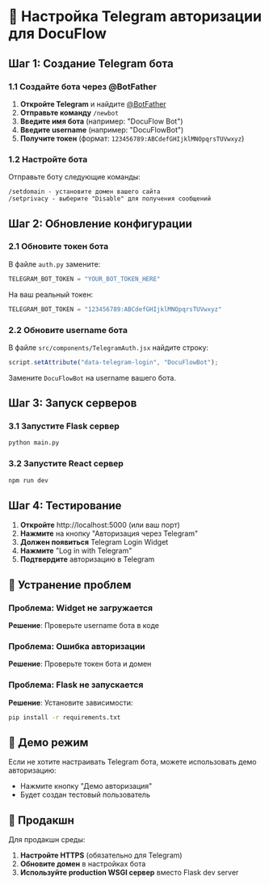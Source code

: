 # 🤖 Настройка Telegram авторизации для DocuFlow

## Шаг 1: Создание Telegram бота

### 1.1 Создайте бота через @BotFather

1. **Откройте Telegram** и найдите [@BotFather](https://t.me/BotFather)
2. **Отправьте команду** `/newbot`
3. **Введите имя бота** (например: "DocuFlow Bot")
4. **Введите username** (например: "DocuFlowBot")
5. **Получите токен** (формат: `123456789:ABCdefGHIjklMNOpqrsTUVwxyz`)

### 1.2 Настройте бота

Отправьте боту следующие команды:

```
/setdomain - установите домен вашего сайта
/setprivacy - выберите "Disable" для получения сообщений
```

## Шаг 2: Обновление конфигурации

### 2.1 Обновите токен бота

В файле `auth.py` замените:

```python
TELEGRAM_BOT_TOKEN = "YOUR_BOT_TOKEN_HERE"
```

На ваш реальный токен:

```python
TELEGRAM_BOT_TOKEN = "123456789:ABCdefGHIjklMNOpqrsTUVwxyz"
```

### 2.2 Обновите username бота

В файле `src/components/TelegramAuth.jsx` найдите строку:

```javascript
script.setAttribute("data-telegram-login", "DocuFlowBot");
```

Замените `DocuFlowBot` на username вашего бота.

## Шаг 3: Запуск серверов

### 3.1 Запустите Flask сервер

```bash
python main.py
```

### 3.2 Запустите React сервер

```bash
npm run dev
```

## Шаг 4: Тестирование

1. **Откройте** http://localhost:5000 (или ваш порт)
2. **Нажмите** на кнопку "Авторизация через Telegram"
3. **Должен появиться** Telegram Login Widget
4. **Нажмите** "Log in with Telegram"
5. **Подтвердите** авторизацию в Telegram

## 🔧 Устранение проблем

### Проблема: Widget не загружается

**Решение**: Проверьте username бота в коде

### Проблема: Ошибка авторизации

**Решение**: Проверьте токен бота и домен

### Проблема: Flask не запускается

**Решение**: Установите зависимости:

```bash
pip install -r requirements.txt
```

## 📱 Демо режим

Если не хотите настраивать Telegram бота, можете использовать демо авторизацию:

- Нажмите кнопку "Демо авторизация"
- Будет создан тестовый пользователь

## 🚀 Продакшн

Для продакшн среды:

1. **Настройте HTTPS** (обязательно для Telegram)
2. **Обновите домен** в настройках бота
3. **Используйте production WSGI сервер** вместо Flask dev server

